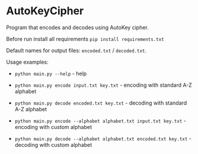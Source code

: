 # AutoKeyCipher
Program that encodes and decodes using AutoKey cipher.

Before run install all requirements
`pip install requirements.txt`

Default names for output files: `encoded.txt` / `decoded.txt`.

Usage examples:

* `python main.py --help` - help

* `python main.py encode input.txt key.txt` - encoding with standard A-Z alphabet

* `python main.py decode encoded.txt key.txt` - decoding with standard A-Z alphabet

* `python main.py encode --alphabet alphabet.txt input.txt key.txt` - encoding with custom alphabet

* `python main.py decode --alphabet alphabet.txt encoded.txt key.txt` - decoding with custom alphabet
